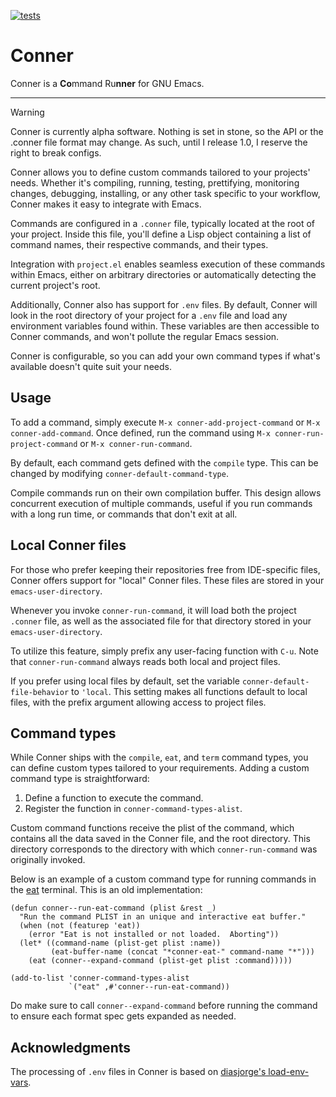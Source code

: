 [![tests](https://github.com/tralph3/conner/actions/workflows/tests.yml/badge.svg)](https://github.com/tralph3/conner/actions/workflows/tests.yml)


# Conner

Conner is a **Co**mmand Ru**nner** for GNU Emacs.

---

> [!WARNING]
> Conner is currently alpha software. Nothing is set in stone, so the
> API or the .conner file format may change. As such, until I release
> 1.0, I reserve the right to break configs.

Conner allows you to define custom commands tailored to your projects'
needs. Whether it's compiling, running, testing, prettifying,
monitoring changes, debugging, installing, or any other task specific
to your workflow, Conner makes it easy to integrate with Emacs.

Commands are configured in a `.conner` file, typically located at the
root of your project. Inside this file, you'll define a Lisp object
containing a list of command names, their respective commands, and
their types.

Integration with `project.el` enables seamless execution of these
commands within Emacs, either on arbitrary directories or
automatically detecting the current project's root.

Additionally, Conner also has support for `.env` files. By default,
Conner will look in the root directory of your project for a `.env`
file and load any environment variables found within. These variables
are then accessible to Conner commands, and won't pollute the regular
Emacs session.

Conner is configurable, so you can add your own command types if
what's available doesn't quite suit your needs.


## Usage

To add a command, simply execute `M-x conner-add-project-command` or
`M-x conner-add-command`. Once defined, run the command using `M-x
conner-run-project-command` or `M-x conner-run-command`.

By default, each command gets defined with the `compile` type. This
can be changed by modifying `conner-default-command-type`.

Compile commands run on their own compilation buffer. This design
allows concurrent execution of multiple commands, useful if you run
commands with a long run time, or commands that don't exit at all.


## Local Conner files

For those who prefer keeping their repositories free from IDE-specific
files, Conner offers support for "local" Conner files. These files are
stored in your `emacs-user-directory`.

Whenever you invoke `conner-run-command`, it will load both the
project `.conner` file, as well as the associated file for that
directory stored in your `emacs-user-directory`.

To utilize this feature, simply prefix any user-facing function with
`C-u`. Note that `conner-run-command` always reads both local and
project files.

If you prefer using local files by default, set the variable
`conner-default-file-behavior` to `'local`. This setting makes all
functions default to local files, with the prefix argument allowing
access to project files.


## Command types

While Conner ships with the `compile`, `eat`, and `term` command
types, you can define custom types tailored to your
requirements. Adding a custom command type is straightforward:

1. Define a function to execute the command.
2. Register the function in `conner-command-types-alist`.

Custom command functions receive the plist of the command, which
contains all the data saved in the Conner file, and the root
directory. This directory corresponds to the directory with which
`conner-run-command` was originally invoked.

Below is an example of a custom command type for running commands in
the [eat](https://codeberg.org/akib/emacs-eat) terminal. This is an
old implementation:

```emacs-lisp
(defun conner--run-eat-command (plist &rest _)
  "Run the command PLIST in an unique and interactive eat buffer."
  (when (not (featurep 'eat))
    (error "Eat is not installed or not loaded.  Aborting"))
  (let* ((command-name (plist-get plist :name))
         (eat-buffer-name (concat "*conner-eat-" command-name "*")))
    (eat (conner--expand-command (plist-get plist :command)))))

(add-to-list 'conner-command-types-alist
             `("eat" ,#'conner--run-eat-command))
```

Do make sure to call `conner--expand-command` before running the
command to ensure each format spec gets expanded as needed.

## Acknowledgments

The processing of `.env` files in Conner is based on [diasjorge's
load-env-vars](https://github.com/diasjorge/emacs-load-env-vars).
